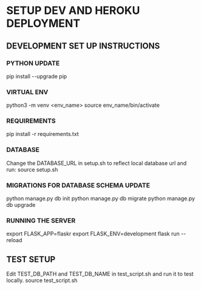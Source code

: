 # SETUP DEV AND HEROKU DEPLOYMENT

## DEVELOPMENT SET UP INSTRUCTIONS

### PYTHON UPDATE
pip install --upgrade pip

### VIRTUAL ENV
python3 -m venv <env_name>
source env_name/bin/activate

### REQUIREMENTS
pip install -r requirements.txt

### DATABASE 
Change the DATABASE_URL in setup.sh to reflect local database url and run:
source setup.sh

### MIGRATIONS FOR DATABASE SCHEMA UPDATE
python manage.py db init
python manage.py db migrate
python manage.py db upgrade

### RUNNING THE SERVER
export FLASK_APP=flaskr
export FLASK_ENV=development
flask run --reload

## TEST SETUP
Edit TEST_DB_PATH and TEST_DB_NAME in test_script.sh and run it to test locally.
source test_script.sh

 

	
